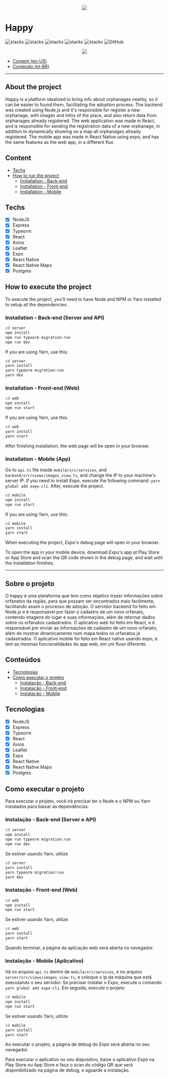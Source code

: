 <p align="center">
  <img src="web/src/images/logo.svg"/>
</p>

# Happy
![stacks](https://img.shields.io/badge/NodeJS-v12.18.4-brightgreen) ![stacks](https://img.shields.io/badge/ReactJS-v16.13.1-brightgreen) ![stacks](https://img.shields.io/badge/React%20Native-v0.63-brightgreen) ![stacks](https://img.shields.io/badge/Expo-v39.0.2-brightgreen) ![stacks](https://img.shields.io/badge/Stack-Typescript-blue) ![GitHub](https://img.shields.io/github/license/legeannd/nextlevelweek-happy)

<p align="center">
  <img src=".github/happy.png"/>
</p>


* [Content (en-US)](#section-en_us)
* [Conteúdo (pt-BR)](#secao-pt_br)

---

## About the project <a id="section-en_us"></a>

Happy is a platform idealized to bring info about orphanages nearby, so it can be easier to found them, facilitating the adoption process.
The backend was created using Node.js and it's responsible for register a new orphanage, with images and infos of the place, and also return data from orphanages already registered.
The web application was made in React, and is responsible for sending the registration data of a new orphanage, in addition to dynamically showing on a map all orphanages already registered.
The mobile app was made in React Native using expo, and has the same features as the web app, in a different flux.

## Content
  * [Techs](#techs)
  * [How to run the project](#installation)
    * [Installation - Back-end](#installation-back)
    * [Installation - Front-end](#installation-front)
    * [Installation - Mobile](#installation-mobile)

## Techs <a id="techs"></a>

- [x] NodeJS
- [x] Express
- [x] Typeorm
- [x] React
- [x] Axios
- [x] Leaflet
- [x] Expo
- [x] React Native
- [x] React Native Maps
- [x] Postgres

## How to execute the project <a id="installation"></a>
To execute the project, you'll need to have Node and NPM or Yarn installed to setup all the dependencies.


### Installation - Back-end (Server and API) <a id="installation-back"></a>

```bash
cd server
npm install
npm run typeorm migration:run
npm run dev
```

If you are using Yarn, use this:
```bash
cd server
yarn install
yarn typeorm migration:run
yarn dev
```

### Installation - Front-end (Web) <a id="installation-front"></a>

```bash
cd web
npm install
npm run start
```

If you are using Yarn, use this:
```bash
cd web
yarn install
yarn start
```

After finishing installation, the web page will be open in your browser.

### Installation - Mobile (App) <a id="installation-mobile"></a>

Go to `api.ts` file inside `mobile/src/services`, and `backend/src/views/images_view.ts`, and change the IP to your machine's server IP.
If you need to install *Expo*, execute the following command: `yarn global add expo-cli`.
After, execute the project.


```bash
cd mobile
npm install
npm run start
```

If you are using Yarn, use this:
```bash
cd mobile
yarn install
yarn start
```

When executing the project, *Expo's* debug page will open in your browser.

To open the app in your mobile device, download *Expo's* app at Play Store or App Store and scan the QR code shown in the debug page, and wait until the installation finishes.

---

## Sobre o projeto <a id="secao-pt_br"></a>

O happy é uma plataforma que tem como objetivo trazer informações sobre orfanatos da região, para que possam ser encontrados mais facilmente, facilitando assim o processo de adoção. 
O servidor backend foi feito em Node.js e é responsável por fazer o cadastro de um novo orfanato, contendo imagens do lugar e suas informações, além de retornar dados sobre os orfanatos cadastrados. 
O aplicativo web foi feito em React, e é responsável por enviar as informações de cadastro de um novo orfanato, além de mostrar dinamicamente num mapa todos os orfanatos já cadastrados.
O aplicativo mobile foi feito em React native usando expo, e tem as mesmas funcionalidades do app web, em um fluxo diferente.

## Conteúdos 
  * [Tecnologias](#tecnlogias)
  * [Como executar o projeto](#instalacao)
    * [Instalação - Back-end](#instalacao-back)
    * [Instalação - Front-end](#instalacao-front)
    * [Instalação - Mobile](#instalacao-mobile)

## Tecnologias <a id="tecnologias"></a>

- [x] NodeJS
- [x] Express
- [x] Typeorm
- [x] React
- [x] Axios
- [x] Leaflet
- [x] Expo
- [x] React Native
- [x] React Native Maps
- [x] Postgres

## Como executar o projeto <a id="instalacao"></a>
Para executar o projeto, você irá precisar ter o Node e o NPM ou Yarn instalados para baixar as dependências.


### Instalação - Back-end (Server e API) <a id="instalacao-back"></a>

```bash
cd server
npm install
npm run typeorm migration:run
npm run dev
```

Se estiver usando Yarn, utilize
```bash
cd server
yarn install
yarn typeorm migration:run
yarn dev
```

### Instalação - Front-end (Web) <a id="instalacao-front"></a>

```bash
cd web
npm install
npm run start
```

Se estiver usando Yarn, utilize
```bash
cd web
yarn install
yarn start
```

Quando terminar, a página da aplicação web será aberta no navegador.

### Instalação - Mobile (Aplicativo) <a id="instalacao-mobile"></a>

Vá no arquivo `api.ts` dentro de `mobile/src/services`, e no arquivo `server/src/views/images_view.ts`, e coloque o ip da máquina que está executando o seu servidor.
Se precisar instalar o *Expo*, execute o comando `yarn global add expo-cli`.
Em seguida, execute o projeto

```bash
cd mobile
npm install
npm run start
```

Se estiver usando Yarn, utilize
```bash
cd mobile
yarn install
yarn start
```

Ao executar o projeto, a página de debug do *Expo* será aberta no seu navegador. 

Para executar o aplicativo no seu dispositivo, baixe o aplicativo *Expo* na Play Store ou App Store e faça o scan do código QR que será disponibilizado na página de debug, e aguarde a instalação.